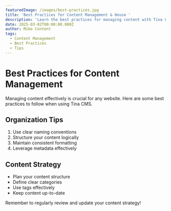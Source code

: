 ```yaml
---
featuredImage: /images/best-practices.jpg
title: 'Best Practices for Content Management & House '
description: 'Learn the best practices for managing content with Tina CMS and Chowdhury '
date: 2025-03-02T00:00:00.000Z
author: Mike Content
tags:
  - Content Management
  - Best Practices
  - Tips
---
```


# Best Practices for Content Management

Managing content effectively is crucial for any website. Here are some best practices to follow when using Tina CMS.

## Organization Tips

1. Use clear naming conventions
2. Structure your content logically
3. Maintain consistent formatting
4. Leverage metadata effectively

## Content Strategy

* Plan your content structure
* Define clear categories
* Use tags effectively
* Keep content up-to-date

Remember to regularly review and update your content strategy!

